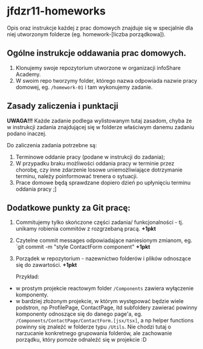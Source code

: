 # jfdzr11-homeworks

Opis oraz instrukcje każdej z prac domowych znajduje się w specjalnie dla niej utworzonym folderze (eg. homework-[liczba porządkowa]).

## Ogólne instrukcje oddawania prac domowych.

1. Klonujemy swoje repozytorium utworzone w organizacji infoShare Academy.
2. W swoim repo tworzymy folder, którego nazwa odpowiada nazwie pracy domowej, eg. `/homework-01` i tam wykonujemy zadanie.

## Zasady zaliczenia i punktacji

**UWAGA!!!** Każde zadanie podlega wylistowanym tutaj zasadom, chyba że w instrukcji zadania znajdującej się w folderze właściwym danemu zadaniu podano inaczej.

Do zaliczenia zadania potrzebne są:

1. Terminowe oddanie pracy (podane w instrukcji do zadania);
2. W przypadku braku możliwości oddania pracy w terminie przez chorobę, czy inne zdarzenie losowe uniemożliwiające dotrzymanie terminu, należy poinformować trenera o sytuacji.
3. Prace domowe będą sprawdzane dopiero dzień po upłynięciu terminu oddania pracy ;]

## Dodatkowe punkty za Git pracę:

1. Commitujemy tylko skończone części zadania/ funkcjonalności - tj. unikamy robienia commitów z rozgrzebaną pracą. **+1pkt**
2. Czytelne commit messages odpowiadające naniesionym zmianom, eg. `git commit -m "style ContactForm component" **+1pkt**
3. Porządek w repozytorium - nazewnictwo folderów i plików odnoszące się do zawartości. **+1pkt**

   Przykład:

- w prostym projekcie reactowym folder `/Components` zawiera wyłączenie komponenty.
- w bardziej złożonym projekcie, w którym występować będzie wiele podstron, np ProfilePage, ContactPage, itd subfoldery zawierać powinny komponenty odnoszące się do danego page'a, eg. `/Components/ContactPage/ContactForm.[jsx/tsx]`, a np helper functions powinny się znaleźć w folderze typu `/Utils`. Nie chodzi tutaj o narzucanie konkretnego grupowania folderów, ale zachowanie porządku, który pomoże odnaleźć się w projekcie :D
